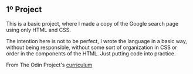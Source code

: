 1º Project
----------

This is a basic project, where I made a copy of the Google search page using only HTML and CSS.

The intention here is not to be perfect, I wrote the language in a basic way, without being responsible, without some sort of organization in CSS or order in the components of the HTML. Just putting code into practice.

From The Odin Project's [curriculum](http://www.theodinproject.com/courses/web-development-101/lessons/html-css)

